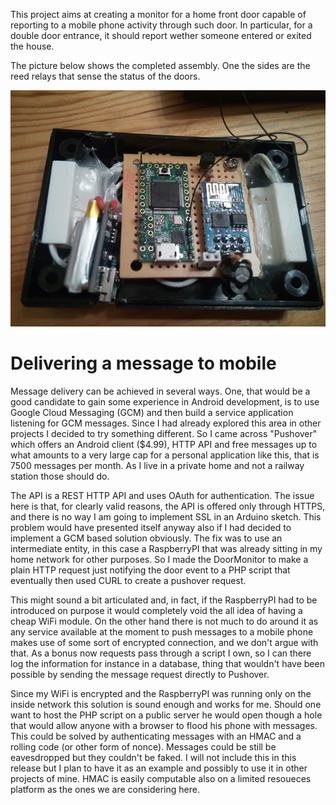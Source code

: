 This project aims at creating a monitor for a home front door capable of reporting to a mobile phone activity through such door. In particular, for a double door entrance, it should report wether someone entered or exited the house.

The picture below shows the completed assembly. One the sides are the reed relays that sense the status of the doors.

![Proto](documentation/proto.png)

Delivering a message to mobile
=========================

Message delivery can be achieved in several ways. One, that would be a good candidate to gain some experience in Android development, is to use Google Cloud Messaging (GCM) and then build a service application listening for GCM messages. Since I had already explored this area in other projects I decided to try something different. So I came across "Pushover" which offers an Android client ($4.99), HTTP API and free messages up to what amounts to a very large cap for a personal application like this, that is 7500 messages per month. As I live in a private home and not a railway station those should do.

The API is a REST HTTP API and uses OAuth for authentication. The issue here is that, for clearly valid reasons, the API is offered only through HTTPS, and there is no way I am going to implement SSL in an Arduino sketch. This problem would have presented itself anyway also if I had decided to implement a GCM based solution obviously. The fix was to use an intermediate entity, in this case a RaspberryPI that was already sitting in my home network for other purposes. So I made the DoorMonitor to make a plain HTTP request just notifying the door event to a PHP script that eventually then used CURL to create a pushover request.

This might sound a bit articulated and, in fact, if the RaspberryPI had to be introduced on purpose it would completely void the all idea of having a cheap WiFi module. On the other hand there is not much to do around it as any service available at the moment to push messages to a mobile phone makes use of some sort of encrypted connection, and we don't argue with that. As a bonus now requests pass through a script I own, so I can there log the information for instance in a database, thing that wouldn't have been possible by sending the message request directly to Pushover.

Since my WiFi is encrypted and the RaspberryPI was running only on the inside network this solution is sound enough and works for me. Should one want to host the PHP script on a public server he would open though a hole that would allow anyone with a browser to flood his phone with messages. This could be solved by authenticating messages with an HMAC and a rolling code (or other form of nonce). Messages could be still be eavesdropped but they couldn't be faked. I will not include this in this release but I plan to have it as an example and possibly to use it in other projects of mine. HMAC is easily computable also on a limited resoueces platform as the ones we are considering here.

